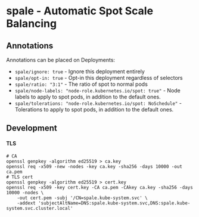 # spale - Automatic Spot Scale Balancing

## Annotations

Annotations can be placed on Deployments:

- `spale/ignore: true` - Ignore this deployment entirely
- `spale/opt-in: true` - Opt-in this deployment regardless of selectors
- `spale/ratio: "3:1"` - The ratio of spot to normal pods
- `spale/node-labels: "node-role.kubernetes.io/spot: true"` - Node labels to apply to spot pods, in addition to the default ones.
- `spale/tolerations: "node-role.kubernetes.io/spot: NoSchedule"` - Tolerations to apply to spot pods, in addition to the default ones.


## Development
#### TLS

```
# CA
openssl genpkey -algorithm ed25519 > ca.key
openssl req -x509 -new -nodes -key ca.key -sha256 -days 10000 -out ca.pem
# TLS cert
openssl genpkey -algorithm ed25519 > cert.key
openssl req -x509 -key cert.key -CA ca.pem -CAkey ca.key -sha256 -days 10000 -nodes \
    -out cert.pem -subj '/CN=spale.kube-system.svc' \
    -addext 'subjectAltName=DNS:spale.kube-system.svc,DNS:spale.kube-system.svc.cluster.local'
```